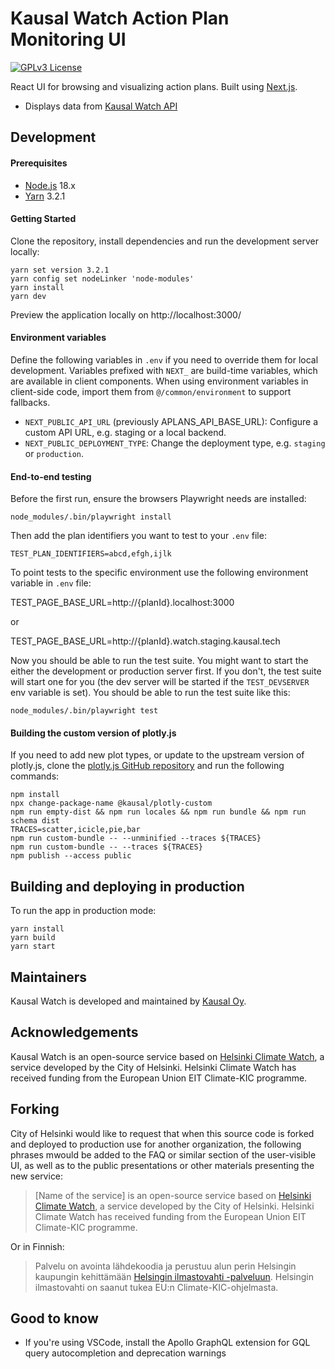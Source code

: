 # Kausal Watch Action Plan Monitoring UI

[![GPLv3 License](https://img.shields.io/badge/License-GPL%20v3-yellow.svg)](https://opensource.org/licenses/)

React UI for browsing and visualizing action plans. Built using [Next.js](https://nextjs.org).

- Displays data from [Kausal Watch API](https://github.com/kausaltech/kausal-watch)

## Development

#### Prerequisites

- [Node.js](https://nodejs.org/) 18.x
- [Yarn](https://yarnpkg.com/) 3.2.1

#### Getting Started

Clone the repository, install dependencies and run the development server locally:

    yarn set version 3.2.1
    yarn config set nodeLinker 'node-modules'
    yarn install
    yarn dev

Preview the application locally on http://localhost:3000/

#### Environment variables

Define the following variables in `.env` if you need to override them for local development.
Variables prefixed with `NEXT_` are build-time variables, which are available in client components. When using environment variables in client-side code, import them from `@/common/environment` to support fallbacks.

- `NEXT_PUBLIC_API_URL` (previously APLANS_API_BASE_URL): Configure a custom API URL, e.g. staging or a local backend.
- `NEXT_PUBLIC_DEPLOYMENT_TYPE`: Change the deployment type, e.g. `staging` or `production`.

#### End-to-end testing

Before the first run, ensure the browsers Playwright needs are installed:

    node_modules/.bin/playwright install

Then add the plan identifiers you want to test to your `.env` file:

    TEST_PLAN_IDENTIFIERS=abcd,efgh,ijlk

To point tests to the specific environment use the following environment variable in `.env` file:

TEST_PAGE_BASE_URL=http://{planId}.localhost:3000

or

TEST_PAGE_BASE_URL=http://{planId}.watch.staging.kausal.tech

Now you should be able to run the test suite. You might want to start the
either the development or production server first. If you don't, the
test suite will start one for you (the dev server will be started if the
`TEST_DEVSERVER` env variable is set). You should be able to run the test
suite like this:

    node_modules/.bin/playwright test

#### Building the custom version of plotly.js

If you need to add new plot types, or update to the upstream version of plotly.js,
clone the [plotly.js GitHub repository](https://github.com/plotly/plotly.js) and
run the following commands:

    npm install
    npx change-package-name @kausal/plotly-custom
    npm run empty-dist && npm run locales && npm run bundle && npm run schema dist
    TRACES=scatter,icicle,pie,bar
    npm run custom-bundle -- --unminified --traces ${TRACES}
    npm run custom-bundle -- --traces ${TRACES}
    npm publish --access public

## Building and deploying in production

To run the app in production mode:

    yarn install
    yarn build
    yarn start

## Maintainers

Kausal Watch is developed and maintained by [Kausal Oy](https://kausal.tech/).

## Acknowledgements

Kausal Watch is an open-source service based on [Helsinki Climate Watch](https://github.com/City-of-Helsinki/cnh-ui), a service developed by the City of Helsinki. Helsinki Climate Watch has received funding from the European Union EIT Climate-KIC programme.

## Forking

City of Helsinki would like to request that when this source code is forked and deployed to production use for another organization, the following phrases mwould be added to the FAQ or similar section of the user-visible UI, as well as to the public presentations or other materials presenting the new service:

> [Name of the service] is an open-source service based on [Helsinki Climate Watch](https://github.com/City-of-Helsinki/cnh-ui), a service developed by the City of Helsinki. Helsinki Climate Watch has received funding from the European Union EIT Climate-KIC programme.

Or in Finnish:

> Palvelu on avointa lähdekoodia ja perustuu alun perin Helsingin kaupungin kehittämään [Helsingin ilmastovahti -palveluun](https://github.com/City-of-Helsinki/cnh-ui). Helsingin ilmastovahti on saanut tukea EU:n Climate-KIC-ohjelmasta.

## Good to know

- If you're using VSCode, install the Apollo GraphQL extension for GQL query autocompletion and deprecation warnings
